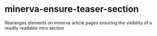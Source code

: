 # minerva-ensure-teaser-section

Rearanges elements on minerva article pages ensuring the visibility of a readily readable intro section
